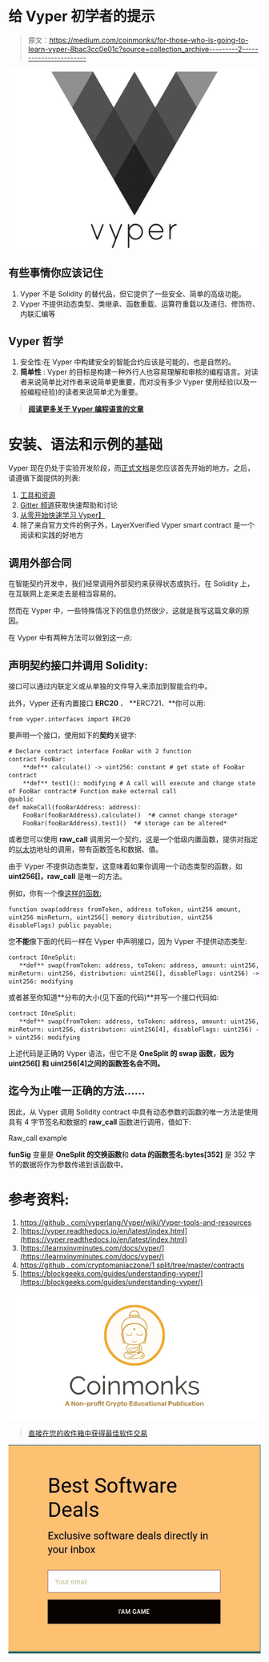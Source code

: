 # 给 Vyper 初学者的提示

> 原文：<https://medium.com/coinmonks/for-those-who-is-going-to-learn-vyper-8bac3cc0e01c?source=collection_archive---------2----------------------->

![](img/29ef044bee4c862ca5d847220c260a85.png)

## 有些事情你应该记住

1.  Vyper 不是 Solidity 的替代品，但它提供了一些安全、简单的高级功能。
2.  Vyper 不提供动态类型、类继承、函数重载、运算符重载以及递归、修饰符、内联汇编等

## Vyper 哲学

1.  安全性:在 Vyper 中构建安全的智能合约应该是可能的，也是自然的。
2.  **简单性** : Vyper 的目标是构建一种外行人也容易理解和审核的编程语言。对读者来说简单比对作者来说简单更重要，而对没有多少 Vyper 使用经验(以及一般编程经验)的读者来说简单尤为重要。

> [**阅读更多关于 Vyper 编程语言的文章**](/coinmonks/search?q=vyper)

# 安装、语法和示例的基础

Vyper 现在仍处于实验开发阶段，而[正式文档](https://vyper.readthedocs.io/en/latest/)是您应该首先开始的地方。之后，请遵循下面提供的列表:

1.  [工具和资源](https://github.com/vyperlang/vyper/wiki/Vyper-tools-and-resources)
2.  [Gitter 频道](https://gitter.im/ethereum/vyper)获取快速帮助和讨论
3.  [从零开始快速学习 Vyper】](https://learnxinyminutes.com/docs/vyper/)
4.  除了来自官方文件的例子外，LayerXverified Vyper smart contract 是一个阅读和实践的好地方

## 调用外部合同

在智能契约开发中，我们经常调用外部契约来获得状态或执行。在 Solidity 上，在互联网上走来走去是相当容易的。

然而在 Vyper 中，一些特殊情况下的信息仍然很少，这就是我写这篇文章的原因。

在 Vyper 中有两种方法可以做到这一点:

## 声明契约接口并调用 Solidity:

接口可以通过内联定义或从单独的文件导入来添加到智能合约中。

此外，Vyper 还有内置接口 **ERC20** 、 **ERC721、**你可以用:

```
from vyper.interfaces import ERC20
```

要声明一个接口，使用如下的**契约**关键字:

```
# Declare contract interface FooBar with 2 function
contract FooBar:
    **def** calculate() -> uint256: constant # get state of FooBar contract
    **def** test1(): modifying # A call will execute and change state of FooBar contract# Function make external call
@public
def makeCall(fooBarAddress: address):
    FooBar(fooBarAddress).calculate()  *# cannot change storage*
    FooBar(fooBarAddress).test1()  *# storage can be altered*
```

或者您可以使用 **raw_call** 调用另一个契约，这是一个低级内置函数，提供对指定的[以太坊](https://blog.coincodecap.com/tag/ethereum/)地址的调用，带有函数签名和数据、值。

由于 Vyper 不提供动态类型，这意味着如果你调用一个动态类型的函数，如 **uint256[]，raw_call** 是唯一的方法。

例如，你有一个像[这样的函数:](https://github.com/CryptoManiacsZone/1split/blob/master/contracts/IOneSplit.sol)

```
function swap(address fromToken, address toToken, uint256 amount,        uint256 minReturn, uint256[] memory distribution, uint256 disableFlags) public payable;
```

您**不能**像下面的代码一样在 Vyper 中声明接口，因为 Vyper 不提供动态类型:

```
contract IOneSplit:
   **def** swap(fromToken: address, toToken: address, amount: uint256, minReturn: uint256, distribution: uint256[], disableFlags: uint256) -> uint256: modifying
```

或者甚至你知道**分布的大小(见下面的代码)**并写一个接口代码如:

```
contract IOneSplit:
   **def** swap(fromToken: address, toToken: address, amount: uint256, minReturn: uint256, distribution: uint256[4], disableFlags: uint256) -> uint256: modifying
```

上述代码是正确的 Vyper 语法，但它不是 **OneSplit 的 **swap** 函数，因为 **uint256[]** 和 **uint256[4]之间的函数签名会不同。****

## **迄今为止唯一正确的方法……**

因此，从 Vyper 调用 Solidity contract 中具有动态参数的函数的唯一方法是使用具有 4 字节签名和数据的 **raw_call** 函数进行调用，值如下:

Raw_call example

**funSig** 变量是 **OneSplit 的交换函数**和 **data 的函数签名:bytes[352]** 是 352 字节的数据将作为参数传递到该函数中。

# 参考资料:

1.  [https://github . com/vyperlang/Vyper/wiki/Vyper-tools-and-resources](https://github.com/vyperlang/vyper/wiki/Vyper-tools-and-resources)
2.  [https://vyper.readthedocs.io/en/latest/index.html](https://vyper.readthedocs.io/en/latest/index.html)
3.  [https://learnxinyminutes.com/docs/vyper/](https://learnxinyminutes.com/docs/vyper/)
4.  [https://github . com/cryptomaniaczone/1 split/tree/master/contracts](https://github.com/CryptoManiacsZone/1split/tree/master/contracts)
5.  [https://blockgeeks.com/guides/understanding-vyper/](https://blockgeeks.com/guides/understanding-vyper/)

![](img/e9dbce386c4f90837b5db529a4c87766.png)

> [直接在您的收件箱中获得最佳软件交易](https://coincodecap.com/?utm_source=coinmonks)

[![](img/7c0b3dfdcbfea594cc0ae7d4f9bf6fcb.png)](https://coincodecap.com/?utm_source=coinmonks)